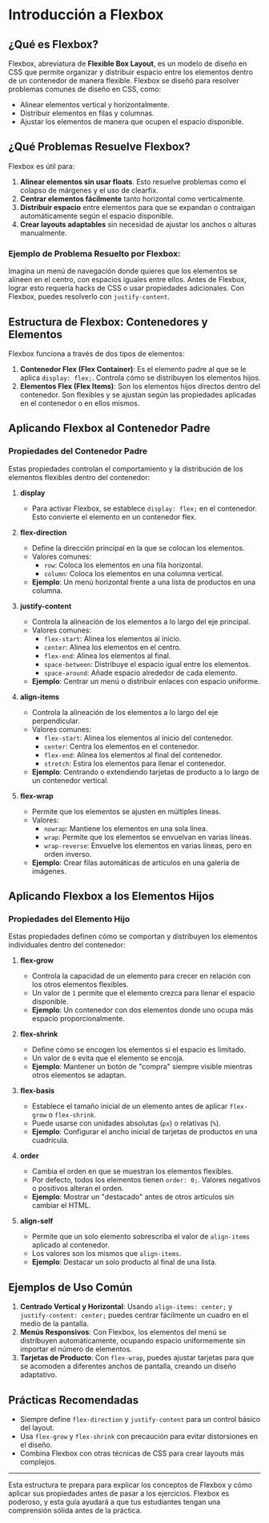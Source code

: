 # Introducción a Flexbox

## ¿Qué es Flexbox?

Flexbox, abreviatura de **Flexible Box Layout**, es un modelo de diseño en CSS que permite organizar y distribuir espacio entre los elementos dentro de un contenedor de manera flexible. Flexbox se diseñó para resolver problemas comunes de diseño en CSS, como:

- Alinear elementos vertical y horizontalmente.
- Distribuir elementos en filas y columnas.
- Ajustar los elementos de manera que ocupen el espacio disponible.

## ¿Qué Problemas Resuelve Flexbox?

Flexbox es útil para:

1. **Alinear elementos sin usar floats**. Esto resuelve problemas como el colapso de márgenes y el uso de clearfix.
2. **Centrar elementos fácilmente** tanto horizontal como verticalmente.
3. **Distribuir espacio** entre elementos para que se expandan o contraigan automáticamente según el espacio disponible.
4. **Crear layouts adaptables** sin necesidad de ajustar los anchos o alturas manualmente.

### Ejemplo de Problema Resuelto por Flexbox:

Imagina un menú de navegación donde quieres que los elementos se alineen en el centro, con espacios iguales entre ellos. Antes de Flexbox, lograr esto requería hacks de CSS o usar propiedades adicionales. Con Flexbox, puedes resolverlo con `justify-content`.

## Estructura de Flexbox: Contenedores y Elementos

Flexbox funciona a través de dos tipos de elementos:

1. **Contenedor Flex (Flex Container)**: Es el elemento padre al que se le aplica `display: flex;`. Controla cómo se distribuyen los elementos hijos.
2. **Elementos Flex (Flex Items)**: Son los elementos hijos directos dentro del contenedor. Son flexibles y se ajustan según las propiedades aplicadas en el contenedor o en ellos mismos.

## Aplicando Flexbox al Contenedor Padre

### Propiedades del Contenedor Padre

Estas propiedades controlan el comportamiento y la distribución de los elementos flexibles dentro del contenedor:

1. **display**
   - Para activar Flexbox, se establece `display: flex;` en el contenedor. Esto convierte el elemento en un contenedor flex.
2. **flex-direction**

   - Define la dirección principal en la que se colocan los elementos.
   - Valores comunes:
     - `row`: Coloca los elementos en una fila horizontal.
     - `column`: Coloca los elementos en una columna vertical.
   - **Ejemplo**: Un menú horizontal frente a una lista de productos en una columna.

3. **justify-content**

   - Controla la alineación de los elementos a lo largo del eje principal.
   - Valores comunes:
     - `flex-start`: Alinea los elementos al inicio.
     - `center`: Alinea los elementos en el centro.
     - `flex-end`: Alinea los elementos al final.
     - `space-between`: Distribuye el espacio igual entre los elementos.
     - `space-around`: Añade espacio alrededor de cada elemento.
   - **Ejemplo**: Centrar un menú o distribuir enlaces con espacio uniforme.

4. **align-items**

   - Controla la alineación de los elementos a lo largo del eje perpendicular.
   - Valores comunes:
     - `flex-start`: Alinea los elementos al inicio del contenedor.
     - `center`: Centra los elementos en el contenedor.
     - `flex-end`: Alinea los elementos al final del contenedor.
     - `stretch`: Estira los elementos para llenar el contenedor.
   - **Ejemplo**: Centrando o extendiendo tarjetas de producto a lo largo de un contenedor vertical.

5. **flex-wrap**
   - Permite que los elementos se ajusten en múltiples líneas.
   - Valores:
     - `nowrap`: Mantiene los elementos en una sola línea.
     - `wrap`: Permite que los elementos se envuelvan en varias líneas.
     - `wrap-reverse`: Envuelve los elementos en varias líneas, pero en orden inverso.
   - **Ejemplo**: Crear filas automáticas de artículos en una galería de imágenes.

## Aplicando Flexbox a los Elementos Hijos

### Propiedades del Elemento Hijo

Estas propiedades definen cómo se comportan y distribuyen los elementos individuales dentro del contenedor:

1. **flex-grow**

   - Controla la capacidad de un elemento para crecer en relación con los otros elementos flexibles.
   - Un valor de `1` permite que el elemento crezca para llenar el espacio disponible.
   - **Ejemplo**: Un contenedor con dos elementos donde uno ocupa más espacio proporcionalmente.

2. **flex-shrink**

   - Define cómo se encogen los elementos si el espacio es limitado.
   - Un valor de `0` evita que el elemento se encoja.
   - **Ejemplo**: Mantener un botón de "compra" siempre visible mientras otros elementos se adaptan.

3. **flex-basis**

   - Establece el tamaño inicial de un elemento antes de aplicar `flex-grow` o `flex-shrink`.
   - Puede usarse con unidades absolutas (`px`) o relativas (`%`).
   - **Ejemplo**: Configurar el ancho inicial de tarjetas de productos en una cuadrícula.

4. **order**

   - Cambia el orden en que se muestran los elementos flexibles.
   - Por defecto, todos los elementos tienen `order: 0;`. Valores negativos o positivos alteran el orden.
   - **Ejemplo**: Mostrar un "destacado" antes de otros artículos sin cambiar el HTML.

5. **align-self**
   - Permite que un solo elemento sobrescriba el valor de `align-items` aplicado al contenedor.
   - Los valores son los mismos que `align-items`.
   - **Ejemplo**: Destacar un solo producto al final de una lista.

## Ejemplos de Uso Común

1. **Centrado Vertical y Horizontal**: Usando `align-items: center;` y `justify-content: center;` puedes centrar fácilmente un cuadro en el medio de la pantalla.
2. **Menús Responsivos**: Con Flexbox, los elementos del menú se distribuyen automáticamente, ocupando espacio uniformemente sin importar el número de elementos.
3. **Tarjetas de Producto**: Con `flex-wrap`, puedes ajustar tarjetas para que se acomoden a diferentes anchos de pantalla, creando un diseño adaptativo.

## Prácticas Recomendadas

- Siempre define `flex-direction` y `justify-content` para un control básico del layout.
- Usa `flex-grow` y `flex-shrink` con precaución para evitar distorsiones en el diseño.
- Combina Flexbox con otras técnicas de CSS para crear layouts más complejos.

---

Esta estructura te prepara para explicar los conceptos de Flexbox y cómo aplicar sus propiedades antes de pasar a los ejercicios. Flexbox es poderoso, y esta guía ayudará a que tus estudiantes tengan una comprensión sólida antes de la práctica.
